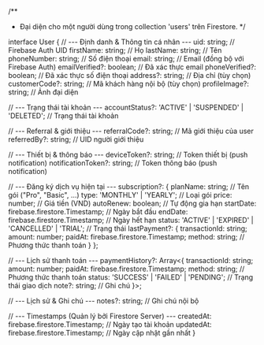 /**
 * Đại diện cho một người dùng trong collection 'users' trên Firestore.
 */

interface User {
  // --- Định danh & Thông tin cá nhân ---
  uid: string; // Firebase Auth UID
  firstName: string; // Họ
  lastName: string; // Tên
  phoneNumber: string; // Số điện thoại
  email: string; // Email (đồng bộ với Firebase Auth)
  emailVerified?: boolean; // Đã xác thực email
  phoneVerified?: boolean; // Đã xác thực số điện thoại
  address?: string; // Địa chỉ (tùy chọn)
  customerCode?: string; // Mã khách hàng nội bộ (tùy chọn)
  profileImage?: string; // Ảnh đại diện

  // --- Trạng thái tài khoản ---
  accountStatus?: 'ACTIVE' | 'SUSPENDED' | 'DELETED'; // Trạng thái tài khoản

  // --- Referral & giới thiệu ---
  referralCode?: string; // Mã giới thiệu của user
  referredBy?: string; // UID người giới thiệu

  // --- Thiết bị & thông báo ---
  deviceToken?: string; // Token thiết bị (push notification)
  notificationToken?: string; // Token thông báo (push notification)

  // --- Đăng ký dịch vụ hiện tại ---
  subscription?: {
    planName: string; // Tên gói ("Pro", "Basic", ...)
    type: 'MONTHLY' | 'YEARLY'; // Loại gói
    price: number; // Giá tiền (VND)
    autoRenew: boolean; // Tự động gia hạn
    startDate: firebase.firestore.Timestamp; // Ngày bắt đầu
    endDate: firebase.firestore.Timestamp; // Ngày hết hạn
    status: 'ACTIVE' | 'EXPIRED' | 'CANCELLED' | 'TRIAL'; // Trạng thái
    lastPayment?: {
      transactionId: string;
      amount: number;
      paidAt: firebase.firestore.Timestamp;
      method: string; // Phương thức thanh toán
    }
  };

  // --- Lịch sử thanh toán ---
  paymentHistory?: Array<{
    transactionId: string;
    amount: number;
    paidAt: firebase.firestore.Timestamp;
    method: string; // Phương thức thanh toán
    status: 'SUCCESS' | 'FAILED' | 'PENDING'; // Trạng thái giao dịch
    note?: string; // Ghi chú
  }>;

  // --- Lịch sử & Ghi chú ---
  notes?: string; // Ghi chú nội bộ

  // --- Timestamps (Quản lý bởi Firestore Server) ---
  createdAt: firebase.firestore.Timestamp; // Ngày tạo tài khoản
  updatedAt: firebase.firestore.Timestamp; // Ngày cập nhật gần nhất
}
